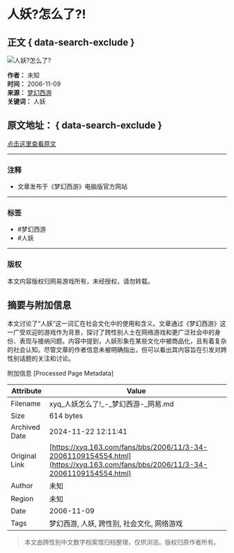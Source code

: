 # 人妖?怎么了?!

## 正文 { data-search-exclude }


![人妖?怎么了?](https://fz.fp.ps.netease.com/file/6740408dfdc1f5c6fc20a1d9APFy4sKv05)

**作者：** 未知  
**时间：** 2006-11-09  
**来源：** [梦幻西游](http://xyq.netease.com/viewthread.php?tid=5703&extra=page%3D1&page=1)  
**关键词：** 人妖  

## 原文地址： { data-search-exclude }
[点击这里查看原文](http://xyq.netease.com/viewthread.php?tid=5703&extra=page%3D1&page=1)

---

### 注释
- 文章发布于《梦幻西游》电脑版官方网站

---

### 标签
- #梦幻西游
- #人妖

---

### 版权
本文内容版权归网易游戏所有，未经授权，请勿转载。

## 摘要与附加信息

<!-- tcd_abstract -->
本文讨论了“人妖”这一词汇在社会文化中的使用和含义。文章通过《梦幻西游》这一广受欢迎的游戏作为背景，探讨了跨性别人士在网络游戏和更广泛社会中的身份、表现与接纳问题。内容中提到，人妖形象在某些文化中被商品化，且有着复杂的社会认知。尽管文章的作者信息未被明确指出，但可以看出其内容旨在引发对跨性别话题的关注和讨论。
<!-- tcd_abstract_end -->

附加信息 [Processed Page Metadata]

| Attribute       | Value                                  |
|-----------------|----------------------------------------|
| Filename        | xyq_人妖怎么了!_-_梦幻西游-_网易.md                             |
| Size            | 614 bytes                           |
| Archived Date   | 2024-11-22 12:11:41                             |
| Original Link   | [https://xyq.163.com/fans/bbs/2006/11/3-34-20061109154554.html](https://xyq.163.com/fans/bbs/2006/11/3-34-20061109154554.html)                       |
| Author          | 未知                               |
| Region          | 未知                               |
| Date            | 2006-11-09                                 |
| Tags            | 梦幻西游, 人妖, 跨性别, 社会文化, 网络游戏                                 |
>
> 本文由跨性别中文数字档案馆归档整理，仅供浏览。版权归原作者所有。
>